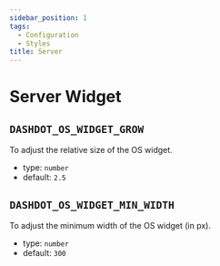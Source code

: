 ```yaml
---
sidebar_position: 1
tags:
  - Configuration
  - Styles
title: Server
---
```


<!-- markdownlint-disable -->

# Server Widget

<!-- markdownlint-enable -->

## `DASHDOT_OS_WIDGET_GROW`

To adjust the relative size of the OS widget.

- type: `number`
- default: `2.5`

## `DASHDOT_OS_WIDGET_MIN_WIDTH`

To adjust the minimum width of the OS widget (in px).

- type: `number`
- default: `300`
